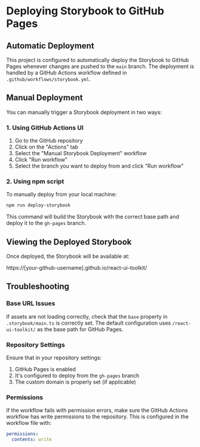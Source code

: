 # Deploying Storybook to GitHub Pages

## Automatic Deployment

This project is configured to automatically deploy the Storybook to GitHub Pages whenever changes are pushed to the `main` branch. The deployment is handled by a GitHub Actions workflow defined in `.github/workflows/storybook.yml`.

## Manual Deployment

You can manually trigger a Storybook deployment in two ways:

### 1. Using GitHub Actions UI

1. Go to the GitHub repository
2. Click on the "Actions" tab
3. Select the "Manual Storybook Deployment" workflow
4. Click "Run workflow"
5. Select the branch you want to deploy from and click "Run workflow"

### 2. Using npm script

To manually deploy from your local machine:

```bash
npm run deploy-storybook
```

This command will build the Storybook with the correct base path and deploy it to the `gh-pages` branch.

## Viewing the Deployed Storybook

Once deployed, the Storybook will be available at:

https://[your-github-username].github.io/react-ui-toolkit/

## Troubleshooting

### Base URL Issues

If assets are not loading correctly, check that the `base` property in `.storybook/main.ts` is correctly set. The default configuration uses `/react-ui-toolkit/` as the base path for GitHub Pages.

### Repository Settings

Ensure that in your repository settings:

1. GitHub Pages is enabled
2. It's configured to deploy from the `gh-pages` branch
3. The custom domain is properly set (if applicable)

### Permissions

If the workflow fails with permission errors, make sure the GitHub Actions workflow has write permissions to the repository. This is configured in the workflow file with:

```yaml
permissions:
  contents: write
```
